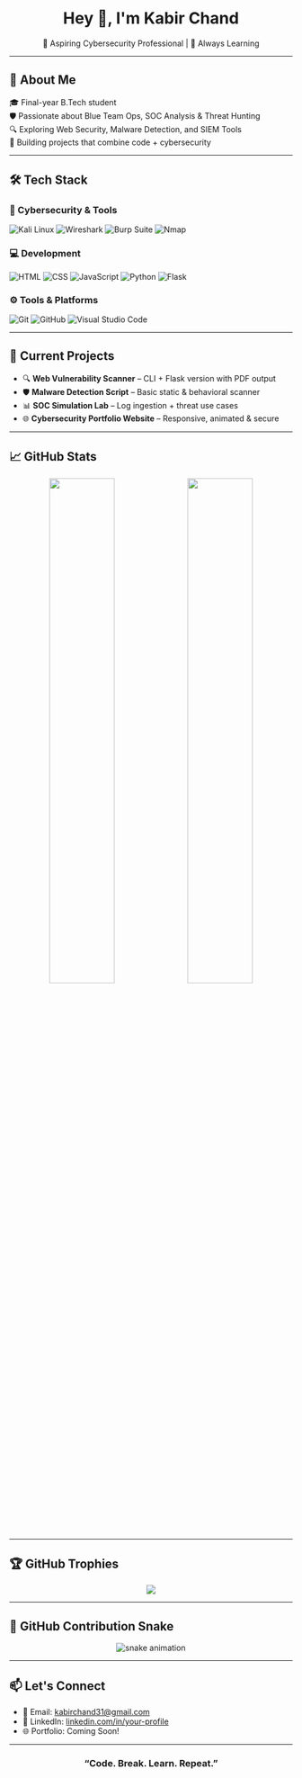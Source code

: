 <h1 align="center">Hey 👋, I'm Kabir Chand</h1>

<p align="center">
🔐 Aspiring Cybersecurity Professional | 🧠 Always Learning  
</p>

---

## 🧭 About Me

🎓 Final-year B.Tech student  
🛡️ Passionate about Blue Team Ops, SOC Analysis & Threat Hunting  
🔍 Exploring Web Security, Malware Detection, and SIEM Tools  
📄 Building projects that combine code + cybersecurity  

---

## 🛠️ Tech Stack

### 🔐 Cybersecurity & Tools
![Kali Linux](https://img.shields.io/badge/Kali_Linux-557C94?style=for-the-badge&logo=kalilinux&logoColor=white)
![Wireshark](https://img.shields.io/badge/Wireshark-1679A7?style=for-the-badge&logo=wireshark&logoColor=white)
![Burp Suite](https://img.shields.io/badge/Burp_Suite-FF6F00?style=for-the-badge&logo=burpsuite&logoColor=white)
![Nmap](https://img.shields.io/badge/Nmap-4169E1?style=for-the-badge)

### 💻 Development
![HTML](https://img.shields.io/badge/HTML-E44D26?style=for-the-badge&logo=html5&logoColor=white)
![CSS](https://img.shields.io/badge/CSS-1572B6?style=for-the-badge&logo=css3&logoColor=white)
![JavaScript](https://img.shields.io/badge/JS-F7DF1E?style=for-the-badge&logo=javascript&logoColor=black)
![Python](https://img.shields.io/badge/Python-3776AB?style=for-the-badge&logo=python&logoColor=white)
![Flask](https://img.shields.io/badge/Flask-000000?style=for-the-badge&logo=flask&logoColor=white)

### ⚙️ Tools & Platforms
![Git](https://img.shields.io/badge/Git-F05032?style=for-the-badge&logo=git&logoColor=white)
![GitHub](https://img.shields.io/badge/GitHub-181717?style=for-the-badge&logo=github)
![Visual Studio Code](https://img.shields.io/badge/VSCode-007ACC?style=for-the-badge&logo=visual-studio-code&logoColor=white)

---

## 🚀 Current Projects

- 🔍 **Web Vulnerability Scanner** – CLI + Flask version with PDF output  
- 🛡️ **Malware Detection Script** – Basic static & behavioral scanner  
- 📊 **SOC Simulation Lab** – Log ingestion + threat use cases  
- 🌐 **Cybersecurity Portfolio Website** – Responsive, animated & secure

---

## 📈 GitHub Stats

<p align="center">
  <img src="https://github-readme-stats.vercel.app/api?username=kabirchand&show_icons=true&theme=tokyonight" width="48%" />
  <img src="https://github-readme-stats.vercel.app/api/top-langs/?username=kabirchand&layout=compact&theme=tokyonight" width="48%" />
</p>

---

## 🏆 GitHub Trophies

<p align="center">
  <img src="https://github-profile-trophy.vercel.app/?username=kabirchand&theme=radical&no-frame=true&margin-w=10" />
</p>

---

## 🐍 GitHub Contribution Snake

<p align="center">
  <img src="https://raw.githubusercontent.com/kabirchand/kabirchand/output/github-contribution-grid-snake.svg" alt="snake animation" />
</p>

---

## 📫 Let's Connect

- 📧 Email: [kabirchand31@gmail.com](mailto:kabirchand31@gmail.com)  
- 💼 LinkedIn: [linkedin.com/in/your-profile](https://www.linkedin.com/in/kabir-chand-2ab869250)  
- 🌐 Portfolio: Coming Soon!

---

<h3 align="center">“Code. Break. Learn. Repeat.”</h3>
